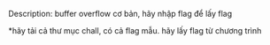 Description: buffer overflow cơ bản, hãy nhập flag để lấy flag

*hãy tải cả thư mục chall, có cả flag mẫu. hãy lấy flag từ chương trình
